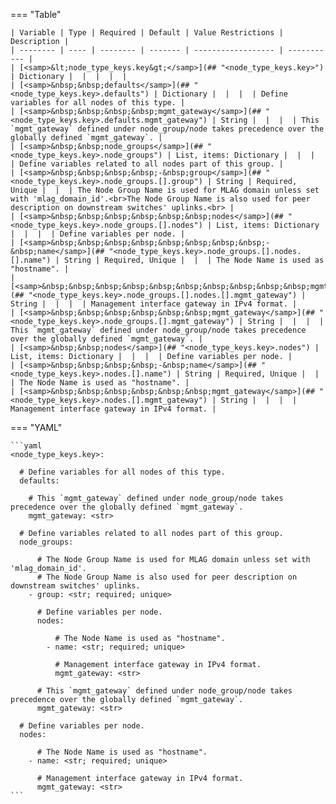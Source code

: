 <!--
  ~ Copyright (c) 2024 Arista Networks, Inc.
  ~ Use of this source code is governed by the Apache License 2.0
  ~ that can be found in the LICENSE file.
  -->
=== "Table"

    | Variable | Type | Required | Default | Value Restrictions | Description |
    | -------- | ---- | -------- | ------- | ------------------ | ----------- |
    | [<samp>&lt;node_type_keys.key&gt;</samp>](## "<node_type_keys.key>") | Dictionary |  |  |  |  |
    | [<samp>&nbsp;&nbsp;defaults</samp>](## "<node_type_keys.key>.defaults") | Dictionary |  |  |  | Define variables for all nodes of this type. |
    | [<samp>&nbsp;&nbsp;&nbsp;&nbsp;mgmt_gateway</samp>](## "<node_type_keys.key>.defaults.mgmt_gateway") | String |  |  |  | This `mgmt_gateway` defined under node_group/node takes precedence over the globally defined `mgmt_gateway`. |
    | [<samp>&nbsp;&nbsp;node_groups</samp>](## "<node_type_keys.key>.node_groups") | List, items: Dictionary |  |  |  | Define variables related to all nodes part of this group. |
    | [<samp>&nbsp;&nbsp;&nbsp;&nbsp;-&nbsp;group</samp>](## "<node_type_keys.key>.node_groups.[].group") | String | Required, Unique |  |  | The Node Group Name is used for MLAG domain unless set with 'mlag_domain_id'.<br>The Node Group Name is also used for peer description on downstream switches' uplinks.<br> |
    | [<samp>&nbsp;&nbsp;&nbsp;&nbsp;&nbsp;&nbsp;nodes</samp>](## "<node_type_keys.key>.node_groups.[].nodes") | List, items: Dictionary |  |  |  | Define variables per node. |
    | [<samp>&nbsp;&nbsp;&nbsp;&nbsp;&nbsp;&nbsp;&nbsp;&nbsp;-&nbsp;name</samp>](## "<node_type_keys.key>.node_groups.[].nodes.[].name") | String | Required, Unique |  |  | The Node Name is used as "hostname". |
    | [<samp>&nbsp;&nbsp;&nbsp;&nbsp;&nbsp;&nbsp;&nbsp;&nbsp;&nbsp;&nbsp;mgmt_gateway</samp>](## "<node_type_keys.key>.node_groups.[].nodes.[].mgmt_gateway") | String |  |  |  | Management interface gateway in IPv4 format. |
    | [<samp>&nbsp;&nbsp;&nbsp;&nbsp;&nbsp;&nbsp;mgmt_gateway</samp>](## "<node_type_keys.key>.node_groups.[].mgmt_gateway") | String |  |  |  | This `mgmt_gateway` defined under node_group/node takes precedence over the globally defined `mgmt_gateway`. |
    | [<samp>&nbsp;&nbsp;nodes</samp>](## "<node_type_keys.key>.nodes") | List, items: Dictionary |  |  |  | Define variables per node. |
    | [<samp>&nbsp;&nbsp;&nbsp;&nbsp;-&nbsp;name</samp>](## "<node_type_keys.key>.nodes.[].name") | String | Required, Unique |  |  | The Node Name is used as "hostname". |
    | [<samp>&nbsp;&nbsp;&nbsp;&nbsp;&nbsp;&nbsp;mgmt_gateway</samp>](## "<node_type_keys.key>.nodes.[].mgmt_gateway") | String |  |  |  | Management interface gateway in IPv4 format. |

=== "YAML"

    ```yaml
    <node_type_keys.key>:

      # Define variables for all nodes of this type.
      defaults:

        # This `mgmt_gateway` defined under node_group/node takes precedence over the globally defined `mgmt_gateway`.
        mgmt_gateway: <str>

      # Define variables related to all nodes part of this group.
      node_groups:

          # The Node Group Name is used for MLAG domain unless set with 'mlag_domain_id'.
          # The Node Group Name is also used for peer description on downstream switches' uplinks.
        - group: <str; required; unique>

          # Define variables per node.
          nodes:

              # The Node Name is used as "hostname".
            - name: <str; required; unique>

              # Management interface gateway in IPv4 format.
              mgmt_gateway: <str>

          # This `mgmt_gateway` defined under node_group/node takes precedence over the globally defined `mgmt_gateway`.
          mgmt_gateway: <str>

      # Define variables per node.
      nodes:

          # The Node Name is used as "hostname".
        - name: <str; required; unique>

          # Management interface gateway in IPv4 format.
          mgmt_gateway: <str>
    ```

